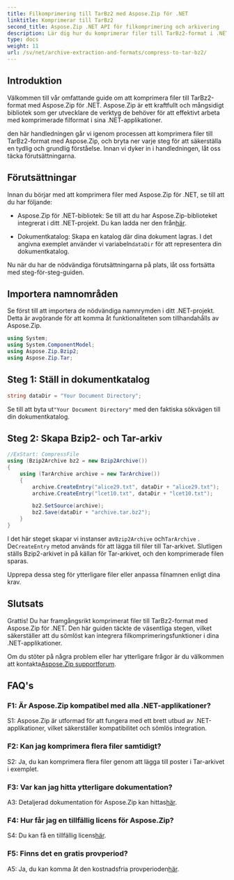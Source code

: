 ```yaml
---
title: Filkomprimering till TarBz2 med Aspose.Zip för .NET
linktitle: Komprimerar till TarBz2
second_title: Aspose.Zip .NET API för filkomprimering och arkivering
description: Lär dig hur du komprimerar filer till TarBz2-format i .NET med Aspose.Zip. Följ vår steg-för-steg-guide för effektiv filkomprimering.
type: docs
weight: 11
url: /sv/net/archive-extraction-and-formats/compress-to-tar-bz2/
---
```

## Introduktion

Välkommen till vår omfattande guide om att komprimera filer till TarBz2-format med Aspose.Zip för .NET. Aspose.Zip är ett kraftfullt och mångsidigt bibliotek som ger utvecklare de verktyg de behöver för att effektivt arbeta med komprimerade filformat i sina .NET-applikationer.

den här handledningen går vi igenom processen att komprimera filer till TarBz2-format med Aspose.Zip, och bryta ner varje steg för att säkerställa en tydlig och grundlig förståelse. Innan vi dyker in i handledningen, låt oss täcka förutsättningarna.

## Förutsättningar

Innan du börjar med att komprimera filer med Aspose.Zip för .NET, se till att du har följande:

-  Aspose.Zip för .NET-bibliotek: Se till att du har Aspose.Zip-biblioteket integrerat i ditt .NET-projekt. Du kan ladda ner den från[här](https://releases.aspose.com/zip/net/).

-  Dokumentkatalog: Skapa en katalog där dina dokument lagras. I det angivna exemplet använder vi variabeln`dataDir` för att representera din dokumentkatalog.

Nu när du har de nödvändiga förutsättningarna på plats, låt oss fortsätta med steg-för-steg-guiden.

## Importera namnområden

Se först till att importera de nödvändiga namnrymden i ditt .NET-projekt. Detta är avgörande för att komma åt funktionaliteten som tillhandahålls av Aspose.Zip.

```csharp
using System;
using System.ComponentModel;
using Aspose.Zip.Bzip2;
using Aspose.Zip.Tar;
```

## Steg 1: Ställ in dokumentkatalog

```csharp
string dataDir = "Your Document Directory";
```

 Se till att byta ut`"Your Document Directory"` med den faktiska sökvägen till din dokumentkatalog.

## Steg 2: Skapa Bzip2- och Tar-arkiv

```csharp
//ExStart: CompressFile
using (Bzip2Archive bz2 = new Bzip2Archive())
{
    using (TarArchive archive = new TarArchive())
    {
        archive.CreateEntry("alice29.txt", dataDir + "alice29.txt");
        archive.CreateEntry("lcet10.txt", dataDir + "lcet10.txt");

        bz2.SetSource(archive);
        bz2.Save(dataDir + "archive.tar.bz2");
    }
}
```

 I det här steget skapar vi instanser av`Bzip2Archive` och`TarArchive` . De`CreateEntry` metod används för att lägga till filer till Tar-arkivet. Slutligen ställs Bzip2-arkivet in på källan för Tar-arkivet, och den komprimerade filen sparas.

Upprepa dessa steg för ytterligare filer eller anpassa filnamnen enligt dina krav.

## Slutsats

Grattis! Du har framgångsrikt komprimerat filer till TarBz2-format med Aspose.Zip för .NET. Den här guiden täckte de väsentliga stegen, vilket säkerställer att du sömlöst kan integrera filkomprimeringsfunktioner i dina .NET-applikationer.

 Om du stöter på några problem eller har ytterligare frågor är du välkommen att kontakta[Aspose.Zip supportforum](https://forum.aspose.com/c/zip/37).

## FAQ's

### F1: Är Aspose.Zip kompatibel med alla .NET-applikationer?

S1: Aspose.Zip är utformad för att fungera med ett brett utbud av .NET-applikationer, vilket säkerställer kompatibilitet och sömlös integration.

### F2: Kan jag komprimera flera filer samtidigt?

S2: Ja, du kan komprimera flera filer genom att lägga till poster i Tar-arkivet i exemplet.

### F3: Var kan jag hitta ytterligare dokumentation?

 A3: Detaljerad dokumentation för Aspose.Zip kan hittas[här](https://reference.aspose.com/zip/net/).

### F4: Hur får jag en tillfällig licens för Aspose.Zip?

 S4: Du kan få en tillfällig licens[här](https://purchase.aspose.com/temporary-license/).

### F5: Finns det en gratis provperiod?

 A5: Ja, du kan komma åt den kostnadsfria provperioden[här](https://releases.aspose.com/).